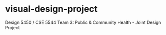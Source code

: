 # visual-design-project
Design 5450 / CSE 5544 Team 3: Public &amp; Community Health - Joint Design Project
